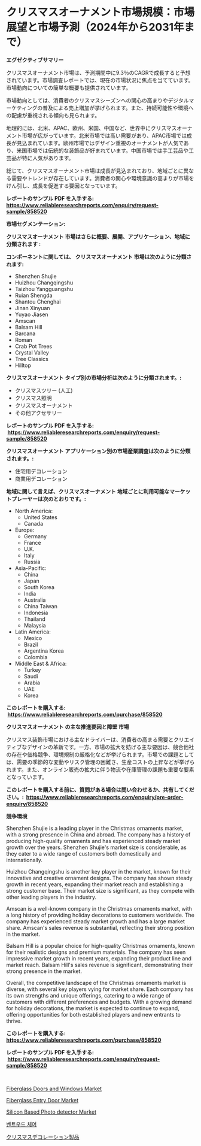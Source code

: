 <p><h1>クリスマスオーナメント市場規模：市場展望と市場予測（2024年から2031年まで）</h1></p><p><strong>エグゼクティブサマリー</strong></p>
<p><p>クリスマスオーナメント市場は、予測期間中に9.3％のCAGRで成長すると予想されています。市場調査レポートでは、現在の市場状況に焦点を当てています。市場動向についての簡単な概要も提供されています。</p><p>市場動向としては、消費者のクリスマスシーズンへの関心の高まりやデジタルマーケティングの普及による売上増加が挙げられます。また、持続可能性や環境への配慮が重視される傾向も見られます。</p><p>地理的には、北米、APAC、欧州、米国、中国など、世界中にクリスマスオーナメント市場が広がっています。北米市場では高い需要があり、APAC市場では成長が見込まれています。欧州市場ではデザイン重視のオーナメントが人気であり、米国市場では伝統的な装飾品が好まれています。中国市場では手工芸品や工芸品が特に人気があります。</p><p>総じて、クリスマスオーナメント市場は成長が見込まれており、地域ごとに異なる需要やトレンドが存在しています。消費者の関心や環境意識の高まりが市場をけん引し、成長を促進する要因となっています。</p></p>
<p><strong>レポートのサンプル PDF を入手する: <a href="https://www.reliableresearchreports.com/enquiry/request-sample/858520">https://www.reliableresearchreports.com/enquiry/request-sample/858520</a></strong></p>
<p><strong>市場セグメンテーション:</strong></p>
<p><strong> クリスマスオーナメント 市場はさらに概要、展開、アプリケーション、地域に分類されます :</strong></p>
<p><strong>コンポーネントに関しては、 クリスマスオーナメント 市場は次のように分類されます: &nbsp;</strong></p>
<p><ul><li>Shenzhen Shujie</li><li>Huizhou Changqingshu</li><li>Taizhou Yangguangshu</li><li>Ruian Shengda</li><li>Shantou Chenghai</li><li>Jinan Xinyuan</li><li>Yuyao Jiasen</li><li>Amscan</li><li>Balsam Hill</li><li>Barcana</li><li>Roman</li><li>Crab Pot Trees</li><li>Crystal Valley</li><li>Tree Classics</li><li>Hilltop</li></ul></p>
<p><strong> クリスマスオーナメント タイプ別の市場分析は次のように分類されます。:</strong></p>
<p><ul><li>クリスマスツリー (人工)</li><li>クリスマス照明</li><li>クリスマスオーナメント</li><li>その他アクセサリー</li></ul></p>
<p><strong>レポートのサンプル PDF を入手する: &nbsp;<a href="https://www.reliableresearchreports.com/enquiry/request-sample/858520">https://www.reliableresearchreports.com/enquiry/request-sample/858520</a></strong></p>
<p><strong> クリスマスオーナメント アプリケーション別の市場産業調査は次のように分類されます。:</strong></p>
<p><ul><li>住宅用デコレーション</li><li>商業用デコレーション</li></ul></p>
<p><strong>地域に関して言えば、クリスマスオーナメント 地域ごとに利用可能なマーケットプレーヤーは次のとおりです。:</strong></p>
<p><ul>
    <li>
        North America:
        <ul>
            <li>United States</li>
            <li>Canada</li>
        </ul>
    </li>
    <li>
        Europe:
        <ul>
            <li>Germany</li>
            <li>France</li>
            <li>U.K.</li>
            <li>Italy</li>
            <li>Russia</li>
        </ul>
    </li>
    <li>
        Asia-Pacific:
        <ul>
            <li>China</li>
            <li>Japan</li>
            <li>South Korea</li>
            <li>India</li>
            <li>Australia</li>
            <li>China Taiwan</li>
            <li>Indonesia</li>
            <li>Thailand</li>
            <li>Malaysia</li>
        </ul>
    </li>
    <li>
        Latin America:
        <ul>
            <li>Mexico</li>
            <li>Brazil</li>
            <li>Argentina Korea</li>
            <li>Colombia</li>
        </ul>
    </li>
    <li>
        Middle East & Africa:
        <ul>
            <li>Turkey</li>
            <li>Saudi</li>
            <li>Arabia</li>
            <li>UAE</li>
            <li>Korea</li>
        </ul>
    </li>
    </ul></p>
<p><strong>このレポートを購入する: &nbsp;<a href="https://www.reliableresearchreports.com/purchase/858520">https://www.reliableresearchreports.com/purchase/858520</a></strong></p>
<p><strong>クリスマスオーナメント の主な推進要因と障壁 市場</strong></p>
<p><p>クリスマス装飾市場における主なドライバーは、消費者の高まる需要とクリエイティブなデザインの革新です。一方、市場の拡大を妨げる主な要因は、競合他社の存在や価格競争、環境規制の厳格化などが挙げられます。市場での課題としては、需要の季節的な変動やリスク管理の困難さ、生産コストの上昇などが挙げられます。また、オンライン販売の拡大に伴う物流や在庫管理の課題も重要な要素となっています。</p></p>
<p><strong>このレポートを購入する前に、質問がある場合は問い合わせるか、共有してください。:&nbsp; <a href="https://www.reliableresearchreports.com/enquiry/pre-order-enquiry/858520">https://www.reliableresearchreports.com/enquiry/pre-order-enquiry/858520</a></strong></p>
<p><strong>競争環境</strong></p>
<p><p>Shenzhen Shujie is a leading player in the Christmas ornaments market, with a strong presence in China and abroad. The company has a history of producing high-quality ornaments and has experienced steady market growth over the years. Shenzhen Shujie's market size is considerable, as they cater to a wide range of customers both domestically and internationally.</p><p>Huizhou Changqingshu is another key player in the market, known for their innovative and creative ornament designs. The company has shown steady growth in recent years, expanding their market reach and establishing a strong customer base. Their market size is significant, as they compete with other leading players in the industry.</p><p>Amscan is a well-known company in the Christmas ornaments market, with a long history of providing holiday decorations to customers worldwide. The company has experienced steady market growth and has a large market share. Amscan's sales revenue is substantial, reflecting their strong position in the market.</p><p>Balsam Hill is a popular choice for high-quality Christmas ornaments, known for their realistic designs and premium materials. The company has seen impressive market growth in recent years, expanding their product line and market reach. Balsam Hill's sales revenue is significant, demonstrating their strong presence in the market.</p><p>Overall, the competitive landscape of the Christmas ornaments market is diverse, with several key players vying for market share. Each company has its own strengths and unique offerings, catering to a wide range of customers with different preferences and budgets. With a growing demand for holiday decorations, the market is expected to continue to expand, offering opportunities for both established players and new entrants to thrive.</p></p>
<p><strong>このレポートを購入する: &nbsp; <a href="https://www.reliableresearchreports.com/purchase/858520">https://www.reliableresearchreports.com/purchase/858520</a></strong></p>
<p><strong>レポートのサンプル PDF を入手する: &nbsp;<a href="https://www.reliableresearchreports.com/enquiry/request-sample/858520">https://www.reliableresearchreports.com/enquiry/request-sample/858520</a></strong><strong></strong></p>
<p>&nbsp;</p>
<p><p><a href="https://github.com/singletonthaxterkelliehr2df/Market-Research-Report-List-1/blob/main/fiberglass-doors-and-windows-market.md">Fiberglass Doors and Windows Market</a></p><p><a href="https://github.com/RichRobinson5/Market-Research-Report-List-4/blob/main/fiberglass-entry-door-market.md">Fiberglass Entry Door Market</a></p><p><a href="https://issuu.com/reportprime-2/docs/silicon-based-photo-detector-market-size-2030.pptx">Silicon Based Photo detector Market</a></p><p><a href="https://medium.com/@cierrahayes645/%EB%B2%A4%ED%8A%B8%EC%9A%B0%EB%93%9C-%EC%9D%98%EC%9E%90-%EC%8B%9C%EC%9E%A5-%EC%9C%A0%ED%98%95-%EC%9D%91%EC%9A%A9-%EB%B0%8F-%EC%A7%80%EB%A6%AC%EC%97%90-%EB%8C%80%ED%95%9C-%ED%8F%AC%EA%B4%84%EC%A0%81-%ED%8F%89%EA%B0%80-186f16e57e07">벤트우드 체어</a></p><p><a href="https://github.com/oqoeusbvpadwjs08/Market-Research-Report-List-1/blob/main/67250304896.md">クリスマスデコレーション製品</a></p></p>
